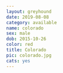 ```yaml
---
layout: greyhound
date: 2019-08-08
category: available
name: colorado
sex: male
dob: 2015-10-26
color: red
title: Colorado
pic: colorado.jpg
cats: yes
---
```


